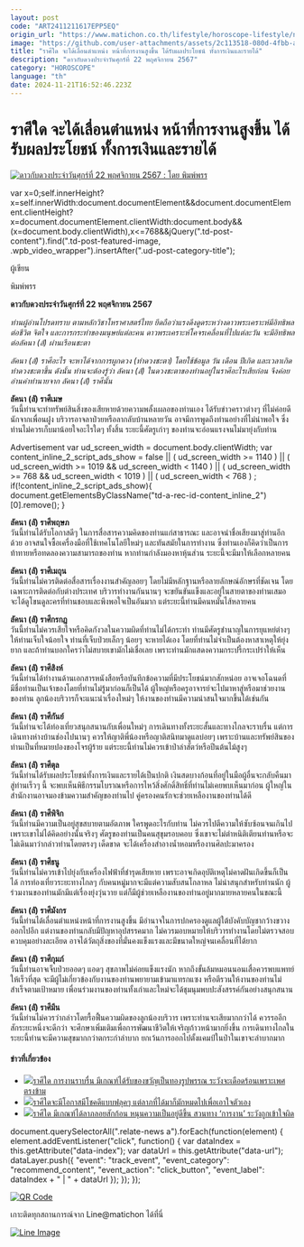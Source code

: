 ```yaml
---
layout: post
code: "ART2411211617EPP5EQ"
origin_url: "https://www.matichon.co.th/lifestyle/horoscope-lifestyle/news_4909582"
image: "https://github.com/user-attachments/assets/2c113518-080d-4fbb-a80f-52248dd74b8d"
title: "ราศีใด จะได้เลื่อนตำแหน่ง หน้าที่การงานสูงขึ้น ได้รับผลประโยชน์ ทั้งการเงินและรายได้"
description: "ดาวกับดวงประจำวันศุกร์ที่ 22 พฤศจิกายน 2567"
category: "HOROSCOPE"
language: "th"
date: 2024-11-21T16:52:46.223Z
---
```


# ราศีใด จะได้เลื่อนตำแหน่ง หน้าที่การงานสูงขึ้น ได้รับผลประโยชน์ ทั้งการเงินและรายได้

[![ดาวกับดวงประจำวันศุกร์ที่ 22 พฤศจิกายน 2567 : โดย พิมพ์พรร](https://www.matichon.co.th/wp-content/uploads/2024/11/ดวงรายวัน12ราศี-728x520-ศุก-2.jpg "Fri")](https://www.matichon.co.th/wp-content/uploads/2024/11/ดวงรายวัน12ราศี-728x520-ศุก-2.jpg)

var x=0;self.innerHeight?x=self.innerWidth:document.documentElement&&document.documentElement.clientHeight?x=document.documentElement.clientWidth:document.body&&(x=document.body.clientWidth),x<=768&&jQuery(".td-post-content").find(".td-post-featured-image, .wpb\_video\_wrapper").insertAfter(".ud-post-category-title");

ผู้เขียน

พิมพ์พรร

**ดาวกับดวงประจำวันศุกร์ที่ 22 พฤศจิกายน 2567**

_ท่านผู้อ่านโปรดทราบ ตามหลักวิชาโหราศาสตร์ไทย ยึดถือว่าแรงดึงดูดระหว่างดาวพระเคราะห์มีอิทธิพลต่อชีวิต จิตใจ และการกระทำของมนุษย์แต่ละคน ดาวพระเคราะห์โคจรเคลื่อนที่ไปแต่ละวัน จะมีอิทธิพลต่อลัคนา (ลั) ผ่านเรือนชะตา_

_ลัคนา (ลั) ราศีอะไร จะหาได้จากการผูกดวง (ทำดวงชะตา) โดยใช้ข้อมูล วัน เดือน ปีเกิด และเวลาเกิดทำดวงชะตาขึ้น ดังนั้น ท่านจะต้องรู้ว่า ลัคนา (ลั) ในดวงชะตาของท่านอยู่ในราศีอะไรเสียก่อน จึงค่อยอ่านคำทำนายจาก ลัคนา (ลั) ราศีนั้น_

**ลัคนา (ลั) ราศีเมษ**  
วันนี้ท่านจะทำทรัพย์สินสิ่งของเสียหายด้วยความพลั้งเผลอของท่านเอง ได้รับข่าวคราวต่างๆ ที่ไม่ค่อยดีนักจากเพื่อนฝูง บริวารอาจลาป่วยหรือลากลับบ้านหลายวัน อาจมีการพูดถึงท่านอย่างที่ไม่น่าพอใจ ซึ่งท่านไม่ควรเก็บมาน้อยใจอะไรใดๆ ทั้งสิ้น ระยะนี้ศัตรูเก่าๆ ของท่านจะอ่อนแรงจนไม่มายุ่งกับท่าน

Advertisement var ud\_screen\_width = document.body.clientWidth; var content\_inline\_2\_script\_ads\_show = false || ( ud\_screen\_width >= 1140 ) || ( ud\_screen\_width >= 1019 && ud\_screen\_width < 1140 ) || ( ud\_screen\_width >= 768 && ud\_screen\_width < 1019 ) || ( ud\_screen\_width < 768 ) ; if(!content\_inline\_2\_script\_ads\_show){ document.getElementsByClassName("td-a-rec-id-content\_inline\_2")\[0\].remove(); }

**ลัคนา (ลั) ราศีพฤษภ**  
วันนี้ท่านได้รับโอกาสดีๆ ในการสื่อสารความคิดของท่านแก่สาธารณะ และอาจนำชื่อเสียงมาสู่ท่านอีกด้วย อาจสนใจซื้อเครื่องมือที่ใช้เทคโนโลยีใหม่ๆ และทันสมัยในการทำงาน ซึ่งท่านเองก็คิดว่าเป็นการท้าทายหรือทดลองความสามารถของท่าน หากท่านกำลังมองหาหุ้นส่วน ระยะนี้จะมีมาให้เลือกหลายคน

**ลัคนา (ลั) ราศีเมถุน**  
วันนี้ท่านไม่ควรติดต่อสื่อสารเรื่องงานสำคัญลอยๆ โดยไม่มีหลักฐานหรือลายลักษณ์อักษรที่ชัดเจน โดยเฉพาะการติดต่อกับต่างประเทศ บริวารทำงานกันนานๆ จะขยันขันแข็งและอยู่ในสายตาของท่านเสมอ จะได้ดูโขนดูละครที่ท่านชอบและพึงพอใจเป็นอันมาก แต่ระยะนี้ท่านมีคนหมั่นไส้หลายคน

**ลัคนา (ลั) ราศีกรกฎ**  
วันนี้ท่านไม่ควรเสียใจหรือคิดกังวลในความผิดที่ท่านไม่ได้กระทำ ท่านมีศัตรูชำนาญในการยุแหย่ต่างๆ ให้ท่านเจ็บใจน้อยใจ ท่านที่เจ็บป่วยเล็กๆ น้อยๆ จะหายได้เอง โดยที่ท่านไม่จำเป็นต้องหาสาเหตุให้ยุ่งยาก และถ้าท่านบอกใครว่าไม่สบายเขามักไม่เชื่อเลย เพราะท่านมักแสดงความกระปรี้กระเปร่าให้เห็น

**ลัคนา (ลั) ราศีสิงห์**  
วันนี้ท่านได้ทำงานด้านเอกสารหนังสือหรือบันทึกข้อความที่มีประโยชน์มากสักหน่อย อาจเจอโฉนดที่มีชื่อท่านเป็นเจ้าของโดยที่ท่านไม่รู้มาก่อนก็เป็นได้ ผู้ใหญ่หรือครูอาจารย์จะไปมาหาสู่หรือมาช่วยงานของท่าน ลูกน้องบริวารก็จะแนะนำเรื่องใหม่ๆ ให้งานของท่านมีความน่าสนใจมากขึ้นได้เช่นกัน

**ลัคนา (ลั) ราศีกันย์**  
วันนี้ท่านจะได้ท่องเที่ยวสนุกสนานกับเพื่อนใหม่ๆ การเดินทางทั้งระยะสั้นและทางไกลจะราบรื่น แต่การเดินทางห่างบ้านช่องไปนานๆ ควรให้ญาติพี่น้องหรือญาติสนิทมาดูแลบ่อยๆ เพราะบ้านและทรัพย์สินของท่านเป็นที่หมายปองของโจรผู้ร้าย แต่ระยะนี้ท่านไม่ควรเข้าป่าล่าสัตว์หรือปีนต้นไม้สูงๆ

**ลัคนา (ลั) ราศีตุล**  
วันนี้ท่านได้รับผลประโยชน์ทั้งการเงินและรายได้เป็นปกติ เงินสดบางก้อนที่อยู่ในมือผู้อื่นจะกลับคืนมาสู่ท่านเร็วๆ นี้ จะพบเห็นพิธีกรรมโบราณหรือการไหว้สิ่งศักดิ์สิทธิ์ที่ท่านไม่เคยพบเห็นมาก่อน ผู้ใหญ่ในสำนักงานอาจมองข้ามความสำคัญของท่านไป คู่ครองคนรักจะช่วยเหลืองานของท่านได้ดี

**ลัคนา (ลั) ราศีพิจิก**  
วันนี้ท่านมีความเป็นอยู่สุขสบายตามอัตภาพ ใครพูดอะไรกับท่าน ไม่ควรไปตีความให้ซับซ้อนจนเกินไป เพราะเขาไม่ได้คิดอย่างนั้นจริงๆ ศัตรูของท่านเป็นคนสุขุมรอบคอบ ซึ่งเขาจะไม่ตำหนิติเตียนท่านหรือจะไม่เดินมาว่ากล่าวท่านโดยตรงๆ เด็ดขาด จะได้เครื่องสำอางน้ำหอมหรืองานศิลปะมาครอง

**ลัคนา (ลั) ราศีธนู**  
วันนี้ท่านไม่ควรเข้าไปยุ่งกับเครื่องไฟฟ้าที่ชำรุดเสียหาย เพราะอาจเกิดอุบัติเหตุไม่คาดฝันเกิดขึ้นก็เป็นได้ การท่องเที่ยวระยะทางไกลๆ กับคนหมู่มากจะมีแต่ความสับสนโกลาหล ไม่น่าสนุกสำหรับท่านนัก ผู้ร่วมงานของท่านมักมีแต่เรื่องยุ่งวุ่นวาย แต่ก็มีผู้ช่วยเหลืองานของท่านอยู่มากมายหลายคนในขณะนี้

**ลัคนา (ลั) ราศีมังกร**  
วันนี้ท่านได้เลื่อนตำแหน่งหน้าที่การงานสูงขึ้น มีอำนาจในการปกครองดูแลผู้ใต้บังคับบัญชากว้างขวางออกไปอีก แต่งานของท่านกลับมีปัญหาอุปสรรคมาก ไม่ควรมอบหมายให้บริวารทำงานโดยไม่ตรวจสอบควบคุมอย่างละเอียด อาจได้วัตถุสิ่งของที่มั่นคงแข็งแรงและมีขนาดใหญ่จนเคลื่อนที่ได้ยาก

**ลัคนา (ลั) ราศีกุมภ์**  
วันนี้ท่านอาจเจ็บป่วยออดๆ แอดๆ สุขภาพไม่ค่อยแข็งแรงนัก หากถึงขั้นล้มหมอนนอนเสื่อควรพบแพทย์ให้เร็วที่สุด จะมีผู้ไม่เกี่ยวข้องกับงานของท่านพยายามเข้ามาแทรกแซง หรือตีรวนให้งานของท่านไม่สำเร็จตามเป้าหมาย เพื่อนร่วมงานของท่านทั้งเก่าและใหม่จะได้ชุมนุมพบปะสังสรรค์กันอย่างสนุกสนาน

**ลัคนา (ลั) ราศีมีน**  
วันนี้ท่านไม่ควรว่ากล่าวโดยรื้อฟื้นความผิดของลูกน้องบริวาร เพราะท่านจะเสียมากกว่าได้ ควรรออีกสักระยะหนึ่งจะดีกว่า จะศึกษาเพิ่มเติมเพื่อการพัฒนาชีวิตให้เจริญก้าวหน้ามากยิ่งขึ้น การเดินทางไกลในระยะนี้ท่านจะมีความสุขมากกว่าตกระกำลำบาก ยกเว้นการออกไปตั้งแคมป์ในป่าในเขาจะลำบากมาก

#### ข่าวที่เกี่ยวข้อง

*   [![](https://www.matichon.co.th/wp-content/uploads/2024/11/ดวงรายวัน12ราศี-728x520-พฤ.jpg)ราศีใด การงานราบรื่น มีเกณฑ์ได้รับของขวัญเป็นทองรูปพรรณ ระวังจะเดือดร้อนเพราะเพศตรงข้าม](https://www.matichon.co.th/lifestyle/horoscope-lifestyle/news_4906862)
*   [![](https://www.matichon.co.th/wp-content/uploads/2024/11/ดวงรายวัน12ราศี-728x520-พุธ-2.jpg)ราศีใดจะมีโอกาสมีโชคดีแบบฟลุคๆ แต่ลาภที่ได้มาก็มักหมดไปเพื่อเอาใจตัวเอง](https://www.matichon.co.th/lifestyle/horoscope-lifestyle/news_4904589)
*   [![](https://www.matichon.co.th/wp-content/uploads/2024/07/tue1584.jpg)ราศีใด มีเกณฑ์ได้ลาภลอยสักก้อน หนุนความเป็นอยู่ดีขึ้น สวนทาง ‘การงาน’ ระวังถูกเข้าใจผิด](https://www.matichon.co.th/lifestyle/horoscope-lifestyle/news_4903110)

document.querySelectorAll(".relate-news a").forEach(function(element) { element.addEventListener("click", function() { var dataIndex = this.getAttribute("data-index"); var dataUrl = this.getAttribute("data-url"); dataLayer.push({ "event": "track\_event", "event\_category": "recommend\_content", "event\_action": "click\_button", "event\_label": dataIndex + " | " + dataUrl }); }); });

[![QR Code](https://www.matichon.co.th/wp-content/uploads/2023/07/wob1371z.jpg)](https://lin.ee/ht0nDxX)

เกาะติดทุกสถานการณ์จาก Line@matichon ได้ที่นี่

[![Line Image](https://www.matichon.co.th/wp-content/uploads/2023/07/th.png)](https://lin.ee/ht0nDxX)